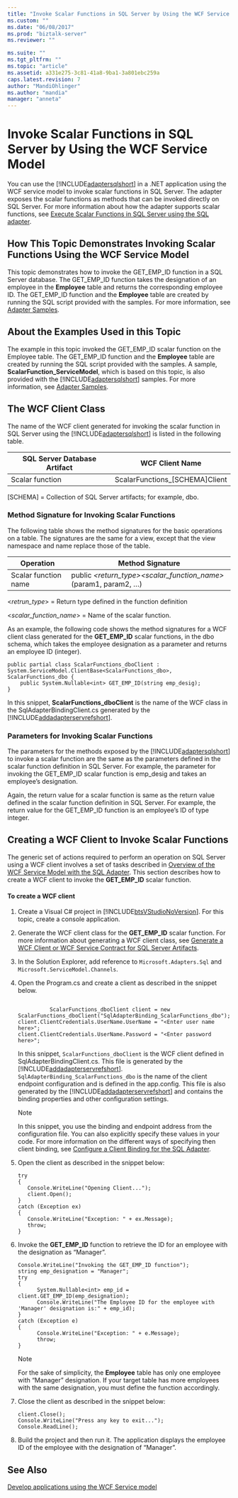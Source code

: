 ```yaml
---
title: "Invoke Scalar Functions in SQL Server by Using the WCF Service Model | Microsoft Docs"
ms.custom: ""
ms.date: "06/08/2017"
ms.prod: "biztalk-server"
ms.reviewer: ""

ms.suite: ""
ms.tgt_pltfrm: ""
ms.topic: "article"
ms.assetid: a331e275-3c81-41a8-9ba1-3a801ebc259a
caps.latest.revision: 7
author: "MandiOhlinger"
ms.author: "mandia"
manager: "anneta"
---
```

# Invoke Scalar Functions in SQL Server by Using the WCF Service Model
You can use the [!INCLUDE[adaptersqlshort](../../includes/adaptersqlshort-md.md)] in a .NET application using the WCF service model to invoke scalar functions in SQL Server. The adapter exposes the scalar functions as methods that can be invoked directly on SQL Server. For more information about how the adapter supports scalar functions, see [Execute Scalar Functions in SQL Server using the SQL adapter](../../adapters-and-accelerators/adapter-sql/execute-scalar-functions-in-sql-server-using-the-sql-adapter.md).  

## How This Topic Demonstrates Invoking Scalar Functions Using the WCF Service Model  
 This topic demonstrates how to invoke the GET_EMP_ID function in a SQL Server database. The GET_EMP_ID function takes the designation of an employee in the **Employee** table and returns the corresponding employee ID. The GET_EMP_ID function and the **Employee** table are created by running the SQL script provided with the samples. For more information, see [Adapter Samples](../../adapters-and-accelerators/accelerator-rosettanet/adapter-samples.md).  

## About the Examples Used in this Topic  
 The example in this topic invoked the GET_EMP_ID scalar function on the Employee table. The GET_EMP_ID function and the **Employee** table are created by running the SQL script provided with the samples. A sample, **ScalarFunction_ServiceModel**, which is based on this topic, is also provided with the [!INCLUDE[adaptersqlshort](../../includes/adaptersqlshort-md.md)] samples. For more information, see [Adapter Samples](../../adapters-and-accelerators/accelerator-rosettanet/adapter-samples.md).  

## The WCF Client Class  
 The name of the WCF client generated for invoking the scalar function in SQL Server using the [!INCLUDE[adaptersqlshort](../../includes/adaptersqlshort-md.md)] is listed in the following table.  

|SQL Server Database Artifact|WCF Client Name|  
|----------------------------------|---------------------|  
|Scalar function|ScalarFunctions_[SCHEMA]Client|  

 [SCHEMA] = Collection of SQL Server artifacts; for example, dbo.  

### Method Signature for Invoking Scalar Functions  
 The following table shows the method signatures for the basic operations on a table. The signatures are the same for a view, except that the view namespace and name replace those of the table.  


|      Operation       |                             Method Signature                             |
|----------------------|--------------------------------------------------------------------------|
| Scalar function name | public *<return_type>*<em><scalar_function_name></em>(param1, param2, …) |

 \<*retrun_type*\> = Return type defined in the function definition  

 \<*scalar_function_name*\> = Name of the scalar function.  

 As an example, the following code shows the method signatures for a WCF client class generated for the **GET_EMP_ID** scalar functions, in the dbo schema, which takes the employee designation as a parameter and returns an employee ID (integer).  

```  
public partial class ScalarFunctions_dboClient : System.ServiceModel.ClientBase<ScalarFunctions_dbo>, ScalarFunctions_dbo {      
    public System.Nullable<int> GET_EMP_ID(string emp_desig);  
}  
```  

 In this snippet, **ScalarFunctions_dboClient** is the name of the WCF class in the SqlAdapterBindingClient.cs generated by the [!INCLUDE[addadapterservrefshort](../../includes/addadapterservrefshort-md.md)].  

### Parameters for Invoking Scalar Functions  
 The parameters for the methods exposed by the [!INCLUDE[adaptersqlshort](../../includes/adaptersqlshort-md.md)] to invoke a scalar function are the same as the parameters defined in the scalar function definition in SQL Server. For example, the parameter for invoking the GET_EMP_ID scalar function is emp_desig and takes an employee’s designation.  

 Again, the return value for a scalar function is same as the return value defined in the scalar function definition in SQL Server. For example, the return value for the GET_EMP_ID function is an employee’s ID of type integer.  

## Creating a WCF Client to Invoke Scalar Functions  
 The generic set of actions required to perform an operation on SQL Server using a WCF client involves a set of tasks described in [Overview of the WCF Service Model with the SQL Adapter](../../adapters-and-accelerators/adapter-sql/overview-of-the-wcf-service-model-with-the-sql-adapter.md). This section describes how to create a WCF client to invoke the **GET_EMP_ID** scalar function.  

#### To create a WCF client  

1. Create a Visual C# project in [!INCLUDE[btsVStudioNoVersion](../../includes/btsvstudionoversion-md.md)]. For this topic, create a console application.  

2. Generate the WCF client class for the **GET_EMP_ID** scalar function. For more information about generating a WCF client class, see [Generate a WCF Client or WCF Service Contract for SQL Server Artifacts](../../adapters-and-accelerators/adapter-sql/generate-a-wcf-client-or-wcf-service-contract-for-sql-server-artifacts.md).  

3. In the Solution Explorer, add reference to `Microsoft.Adapters.Sql` and `Microsoft.ServiceModel.Channels`.  

4. Open the Program.cs and create a client as described in the snippet below.  

   ```  

             ScalarFunctions_dboClient client = new ScalarFunctions_dboClient("SqlAdapterBinding_ScalarFunctions_dbo");  
   client.ClientCredentials.UserName.UserName = "<Enter user name here>";  
   client.ClientCredentials.UserName.Password = "<Enter password here>";  
   ```  

    In this snippet, `ScalarFunctions_dboClient` is the WCF client defined in SqlAdapterBindingClient.cs. This file is generated by the [!INCLUDE[addadapterservrefshort](../../includes/addadapterservrefshort-md.md)]. `SqlAdapterBinding_ScalarFunctions_dbo` is the name of the client endpoint configuration and is defined in the app.config. This file is also generated by the [!INCLUDE[addadapterservrefshort](../../includes/addadapterservrefshort-md.md)] and contains the binding properties and other configuration settings.  

   > [!NOTE]
   >  In this snippet, you use the binding and endpoint address from the configuration file. You can also explicitly specify these values in your code. For more information on the different ways of specifying then client binding, see [Configure  a Client Binding for the SQL Adapter](../../adapters-and-accelerators/adapter-sql/configure-a-client-binding-for-the-sql-adapter.md).  

5. Open the client as described in the snippet below:  

   ```  
   try  
   {  
      Console.WriteLine("Opening Client...");  
      client.Open();  
   }  
   catch (Exception ex)  
   {  
      Console.WriteLine("Exception: " + ex.Message);  
      throw;  
   }  
   ```  

6. Invoke the **GET_EMP_ID** function to retrieve the ID for an employee with the designation as “Manager”.  

   ```  
   Console.WriteLine("Invoking the GET_EMP_ID function");  
   string emp_designation = "Manager";  
   try  
   {  
         System.Nullable<int> emp_id = client.GET_EMP_ID(emp_designation);  
         Console.WriteLine("The Employee ID for the employee with 'Manager' designation is:" + emp_id);  
   }  
   catch (Exception e)  
   {  
         Console.WriteLine("Exception: " + e.Message);  
         throw;  
   }  
   ```  

   > [!NOTE]
   >  For the sake of simplicity, the **Employee** table has only one employee with “Manager” designation. If your target table has more employees with the same designation, you must define the function accordingly.  

7. Close the client as described in the snippet below:  

   ```  
   client.Close();  
   Console.WriteLine("Press any key to exit...");  
   Console.ReadLine();  
   ```  

8. Build the project and then run it. The application displays the employee ID of the employee with the designation of “Manager”.  

## See Also  
[Develop applications using the WCF Service model](../../adapters-and-accelerators/adapter-sql/develop-sql-applications-using-the-wcf-service-model.md)